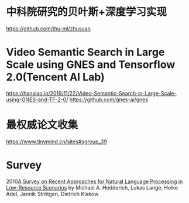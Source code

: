 # 中科院研究的贝叶斯+深度学习实现
https://github.com/thu-ml/zhusuan

# Video Semantic Search in Large Scale using GNES and Tensorflow 2.0(Tencent AI Lab)
https://hanxiao.io/2019/11/22/Video-Semantic-Search-in-Large-Scale-using-GNES-and-TF-2-0/
https://github.com/gnes-ai/gnes

# 最权威论文收集
https://www.tinymind.cn/sites#sgroup_39


# Survey
2010[A Survey on Recent Approaches for Natural Language Processing in Low-Resource Scenarios](https://arxiv.org/abs/2010.12309.pdf) by Michael A. Hedderich, Lukas Lange, Heike Adel, Jannik Strötgen, Dietrich Klakow












